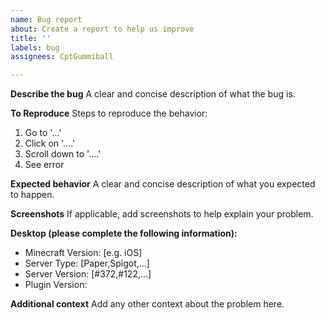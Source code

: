 ```yaml
---
name: Bug report
about: Create a report to help us improve
title: ''
labels: bug
assignees: CptGummiball

---
```


**Describe the bug**
A clear and concise description of what the bug is.

**To Reproduce**
Steps to reproduce the behavior:
1. Go to '...'
2. Click on '....'
3. Scroll down to '....'
4. See error

**Expected behavior**
A clear and concise description of what you expected to happen.

**Screenshots**
If applicable, add screenshots to help explain your problem.

**Desktop (please complete the following information):**
 - Minecraft Version: [e.g. iOS]
 - Server Type: [Paper,Spigot,...]
 - Server Version: [#372,#122,...]
 - Plugin Version:


**Additional context**
Add any other context about the problem here.
